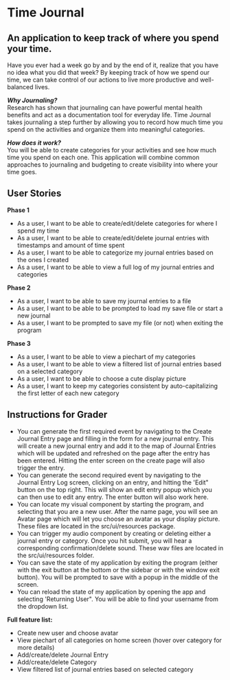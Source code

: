 # Time Journal

## An application to keep track of where you spend your time. 

Have you ever had a week go by and by the end of it, realize that you have no idea what you did that week? By keeping
 track of how we spend our time, we can take control of our actions to live more productive and well-balanced lives. 
 
_**Why Journaling?**_<br>
Research has shown that journaling can have powerful mental health benefits and act as a documentation tool for everyday
life. Time Journal takes journaling a step further by allowing you to record how much time you spend on the activities
and organize them into meaningful categories. 
 
_**How does it work?**_<br>
You will be able to create categories for your activities and see how much time you spend on each one. 
This application will combine common approaches to journaling and budgeting to create visibility into where your time
 goes. <br>

## User Stories
**Phase 1**
- As a user, I want to be able to create/edit/delete categories for where I spend my time 
- As a user, I want to be able to create/edit/delete journal entries with timestamps and amount of time spent
- As a user, I want to be able to categorize my journal entries based on the ones I created
- As a user, I want to be able to view a full log of my journal entries and categories

**Phase 2**
- As a user, I want to be able to save my journal entries to a file
- As a user, I want to be able to be prompted to load my save file or start a new journal
- As a user, I want to be prompted to save my file (or not) when exiting the program

**Phase 3**
- As a user, I want to be able to view a piechart of my categories
- As a user, I want to be able to view a filtered list of journal entries based on a selected category
- As a user, I want to be able to choose a cute display picture 
- As a user, I want to keep my categories consistent by auto-capitalizing the first letter of each new category

## Instructions for Grader

- You can generate the first required event by navigating to the Create Journal Entry page and filling in the form for a new journal entry. This will create a new journal entry and add it to the map of Journal Entries which will be updated and refreshed on the page after the entry has been entered. Hitting the enter screen on the create page will also trigger the entry.
- You can generate the second required event by navigating to the Journal Entry Log screen, clicking on an entry, and hitting the 'Edit" button on the top right. This will show an edit entry popup which you can then use to edit any entry. The enter button will also work here. 
- You can locate my visual component by starting the program, and selecting that you are a new user. After the name page, you will see an Avatar page which will let you choose an avatar as your display picture. These files are located in the src/ui/resources package.
- You can trigger my audio component by creating or deleting either a journal entry or category. Once you hit submit, you will hear a corresponding confirmation/delete sound. These wav files are located in the src/ui/resources folder. 
- You can save the state of my application by exiting the program (either with the exit button at the bottom or the sidebar or with the window exit button). You will be prompted to save with a popup in the middle of the screen.
- You can reload the state of my application by opening the app and selecting 'Returning User". You will be able to find your username from the dropdown list. 

**Full feature list:**
- Create new user and choose avatar
- View piechart of all categories on home screen (hover over category for more details)
- Add/create/delete Journal Entry
- Add/create/delete Category
- View filtered list of journal entries based on selected category 